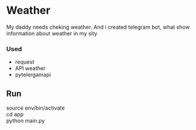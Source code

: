 # Weather

My daddy needs cheking weather. And i created telegram bot, what show information about weather in my sity

### Used
* request
* API weather
* pytelergamapi

## Run
source env/bin/activate  
cd app  
python main.py  
